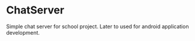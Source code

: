 # ChatServer
Simple chat server for school project. Later to used for android application development.
